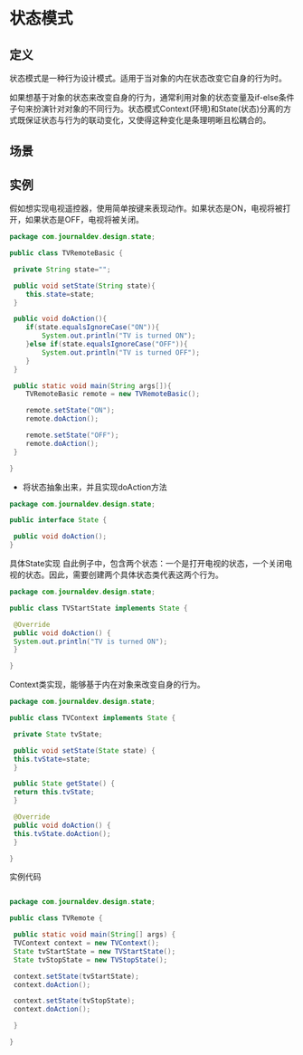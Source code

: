 # 状态模式

## 定义
状态模式是一种行为设计模式。适用于当对象的内在状态改变它自身的行为时。

如果想基于对象的状态来改变自身的行为，通常利用对象的状态变量及if-else条件子句来扮演针对对象的不同行为。状态模式Context(环境)和State(状态)分离的方式既保证状态与行为的联动变化，又使得这种变化是条理明晰且松耦合的。

## 场景

## 实例

假如想实现电视遥控器，使用简单按键来表现动作。如果状态是ON，电视将被打开，如果状态是OFF，电视将被关闭。

```java
package com.journaldev.design.state;

public class TVRemoteBasic {

 private String state="";

 public void setState(String state){
 	this.state=state;
 }

 public void doAction(){
 	if(state.equalsIgnoreCase("ON")){
 		System.out.println("TV is turned ON");
 	}else if(state.equalsIgnoreCase("OFF")){
 		System.out.println("TV is turned OFF");
 	}
 }

 public static void main(String args[]){
 	TVRemoteBasic remote = new TVRemoteBasic();

 	remote.setState("ON");
 	remote.doAction();

 	remote.setState("OFF");
 	remote.doAction();
 }

}

```

* 将状态抽象出来，并且实现doAction方法

```java
package com.journaldev.design.state;

public interface State {

 public void doAction();
}

```
具体State实现
自此例子中，包含两个状态：一个是打开电视的状态，一个关闭电视的状态。因此，需要创建两个具体状态类代表这两个行为。

```java
package com.journaldev.design.state;

public class TVStartState implements State {

 @Override
 public void doAction() {
 System.out.println("TV is turned ON");
 }

}

```

Context类实现，能够基于内在对象来改变自身的行为。

```java
package com.journaldev.design.state;

public class TVContext implements State {

 private State tvState;

 public void setState(State state) {
 this.tvState=state;
 }

 public State getState() {
 return this.tvState;
 }

 @Override
 public void doAction() {
 this.tvState.doAction();
 }

}

```
实例代码

```java

package com.journaldev.design.state;

public class TVRemote {

 public static void main(String[] args) {
 TVContext context = new TVContext();
 State tvStartState = new TVStartState();
 State tvStopState = new TVStopState();

 context.setState(tvStartState);
 context.doAction();

 context.setState(tvStopState);
 context.doAction();

 }

}
```

